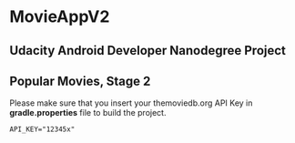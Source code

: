# MovieAppV2  
## Udacity Android Developer Nanodegree Project
## Popular Movies, Stage 2

Please make sure that you insert your themoviedb.org API Key in **gradle.properties** file to build the project.
```
API_KEY="12345x"
```
